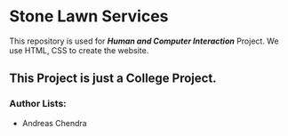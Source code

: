 # Stone Lawn Services

This repository is used for ***Human and Computer Interaction*** Project. We use HTML, CSS to create the website.

## This Project is just a College Project.

### Author Lists:
- Andreas Chendra
